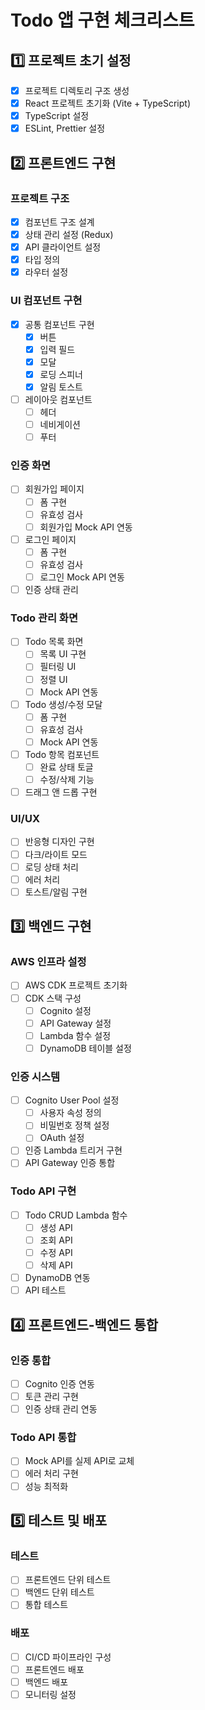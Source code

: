 # Todo 앱 구현 체크리스트

## 1️⃣ 프로젝트 초기 설정 
- [x] 프로젝트 디렉토리 구조 생성
- [x] React 프로젝트 초기화 (Vite + TypeScript)
- [x] TypeScript 설정
- [x] ESLint, Prettier 설정

## 2️⃣ 프론트엔드 구현 

### 프로젝트 구조
- [x] 컴포넌트 구조 설계
- [x] 상태 관리 설정 (Redux)
- [x] API 클라이언트 설정
- [x] 타입 정의
- [x] 라우터 설정

### UI 컴포넌트 구현
- [x] 공통 컴포넌트 구현
  - [x] 버튼
  - [x] 입력 필드
  - [x] 모달
  - [x] 로딩 스피너
  - [x] 알림 토스트
- [ ] 레이아웃 컴포넌트
  - [ ] 헤더
  - [ ] 네비게이션
  - [ ] 푸터

### 인증 화면
- [ ] 회원가입 페이지
  - [ ] 폼 구현
  - [ ] 유효성 검사
  - [ ] 회원가입 Mock API 연동
- [ ] 로그인 페이지
  - [ ] 폼 구현
  - [ ] 유효성 검사
  - [ ] 로그인 Mock API 연동
- [ ] 인증 상태 관리

### Todo 관리 화면
- [ ] Todo 목록 화면
  - [ ] 목록 UI 구현
  - [ ] 필터링 UI
  - [ ] 정렬 UI
  - [ ] Mock API 연동
- [ ] Todo 생성/수정 모달
  - [ ] 폼 구현
  - [ ] 유효성 검사
  - [ ] Mock API 연동
- [ ] Todo 항목 컴포넌트
  - [ ] 완료 상태 토글
  - [ ] 수정/삭제 기능
- [ ] 드래그 앤 드롭 구현

### UI/UX
- [ ] 반응형 디자인 구현
- [ ] 다크/라이트 모드
- [ ] 로딩 상태 처리
- [ ] 에러 처리
- [ ] 토스트/알림 구현

## 3️⃣ 백엔드 구현 

### AWS 인프라 설정
- [ ] AWS CDK 프로젝트 초기화
- [ ] CDK 스택 구성
  - [ ] Cognito 설정
  - [ ] API Gateway 설정
  - [ ] Lambda 함수 설정
  - [ ] DynamoDB 테이블 설정

### 인증 시스템
- [ ] Cognito User Pool 설정
  - [ ] 사용자 속성 정의
  - [ ] 비밀번호 정책 설정
  - [ ] OAuth 설정
- [ ] 인증 Lambda 트리거 구현
- [ ] API Gateway 인증 통합

### Todo API 구현
- [ ] Todo CRUD Lambda 함수
  - [ ] 생성 API
  - [ ] 조회 API
  - [ ] 수정 API
  - [ ] 삭제 API
- [ ] DynamoDB 연동
- [ ] API 테스트

## 4️⃣ 프론트엔드-백엔드 통합 

### 인증 통합
- [ ] Cognito 인증 연동
- [ ] 토큰 관리 구현
- [ ] 인증 상태 관리 연동

### Todo API 통합
- [ ] Mock API를 실제 API로 교체
- [ ] 에러 처리 구현
- [ ] 성능 최적화

## 5️⃣ 테스트 및 배포 

### 테스트
- [ ] 프론트엔드 단위 테스트
- [ ] 백엔드 단위 테스트
- [ ] 통합 테스트

### 배포
- [ ] CI/CD 파이프라인 구성
- [ ] 프론트엔드 배포
- [ ] 백엔드 배포
- [ ] 모니터링 설정
